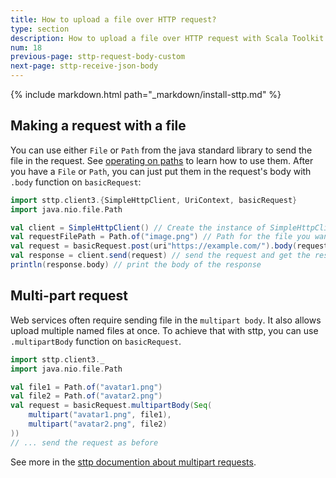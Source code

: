 ```yaml
---
title: How to upload a file over HTTP request?
type: section
description: How to upload a file over HTTP request with Scala Toolkit.
num: 18
previous-page: sttp-request-body-custom
next-page: sttp-receive-json-body
---
```


{% include markdown.html path="_markdown/install-sttp.md" %}


## Making a request with a file
You can use either `File` or `Path` from the java standard library to send the file in the request. See [operating on paths](https://docs.oracle.com/javase/tutorial/essential/io/pathOps.html) to learn how to use them. 
After you have a `File` or `Path`, you can just put them in the request's body with `.body` function on `basicRequest`:
```scala
import sttp.client3.{SimpleHttpClient, UriContext, basicRequest}
import java.nio.file.Path

val client = SimpleHttpClient() // Create the instance of SimpleHttpClient
val requestFilePath = Path.of("image.png") // Path for the file you want to send
val request = basicRequest.post(uri"https://example.com/").body(requestBody) // Construct post request to the service - https://example.com/
val response = client.send(request) // send the request and get the response
println(response.body) // print the body of the response
```
## Multi-part request
Web services often require sending file in the `multipart body`. It also allows upload multiple named files at once. To achieve that with sttp, you can use `.multipartBody` function on `basicRequest`.
```scala
import sttp.client3._
import java.nio.file.Path

val file1 = Path.of("avatar1.png")
val file2 = Path.of("avatar2.png")
val request = basicRequest.multipartBody(Seq(
    multipart("avatar1.png", file1), 
    multipart("avatar2.png", file2)
))
// ... send the request as before
```

See more in the [sttp documention about multipart requests](https://sttp.softwaremill.com/en/latest/requests/multipart.html).